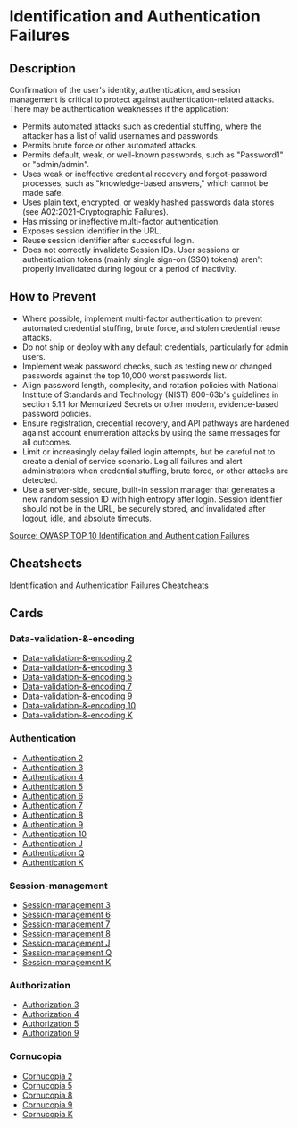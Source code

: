 # Identification and Authentication Failures 
## Description
Confirmation of the user's identity, authentication, and session management is critical to protect against authentication-related attacks. There may be authentication weaknesses if the application:

- Permits automated attacks such as credential stuffing, where the attacker has a list of valid usernames and passwords.
- Permits brute force or other automated attacks.
- Permits default, weak, or well-known passwords, such as "Password1" or "admin/admin".
- Uses weak or ineffective credential recovery and forgot-password processes, such as "knowledge-based answers," which cannot be made safe.
- Uses plain text, encrypted, or weakly hashed passwords data stores (see A02:2021-Cryptographic Failures).
- Has missing or ineffective multi-factor authentication.
- Exposes session identifier in the URL.
- Reuse session identifier after successful login.
- Does not correctly invalidate Session IDs. User sessions or authentication tokens (mainly single sign-on (SSO) tokens) aren't properly invalidated during logout or a period of inactivity.

## How to Prevent
- Where possible, implement multi-factor authentication to prevent automated credential stuffing, brute force, and stolen credential reuse attacks.
- Do not ship or deploy with any default credentials, particularly for admin users.
- Implement weak password checks, such as testing new or changed passwords against the top 10,000 worst passwords list.
- Align password length, complexity, and rotation policies with National Institute of Standards and Technology (NIST) 800-63b's guidelines in section 5.1.1 for Memorized Secrets or other modern, evidence-based password policies.
- Ensure registration, credential recovery, and API pathways are hardened against account enumeration attacks by using the same messages for all outcomes.
- Limit or increasingly delay failed login attempts, but be careful not to create a denial of service scenario. Log all failures and alert administrators when credential stuffing, brute force, or other attacks are detected.
- Use a server-side, secure, built-in session manager that generates a new random session ID with high entropy after login. Session identifier should not be in the URL, be securely stored, and invalidated after logout, idle, and absolute timeouts.

[Source: OWASP TOP 10 Identification and Authentication Failures ](https://owasp.org/Top10/A07_2021-Identification_and_Authentication_Failures/)

## Cheatsheets
[Identification and Authentication Failures Cheatcheats](https://cheatsheetseries.owasp.org/IndexTopTen.html#a072021-identification-and-authentication-failures)

## Cards
### Data-validation-&-encoding
- [Data-validation-&-encoding 2](/data-validation-&-encoding/2)
- [Data-validation-&-encoding 3](/data-validation-&-encoding/3)
- [Data-validation-&-encoding 5](/data-validation-&-encoding/5)
- [Data-validation-&-encoding 7](/data-validation-&-encoding/7)
- [Data-validation-&-encoding 9](/data-validation-&-encoding/9)
- [Data-validation-&-encoding 10](/data-validation-&-encoding/10)
- [Data-validation-&-encoding K](/data-validation-&-encoding/K)

### Authentication
- [Authentication 2](/authentication/2)
- [Authentication 3](/authentication/3)
- [Authentication 4](/authentication/4)
- [Authentication 5](/authentication/5)
- [Authentication 6](/authentication/6)
- [Authentication 7](/authentication/7)
- [Authentication 8](/authentication/8)
- [Authentication 9](/authentication/9)
- [Authentication 10](/authentication/10)
- [Authentication J](/authentication/J)
- [Authentication Q](/authentication/Q)
- [Authentication K](/authentication/K)

### Session-management
- [Session-management 3](/session-management/3)
- [Session-management 6](/session-management/6)
- [Session-management 7](/session-management/7)
- [Session-management 8](/session-management/8)
- [Session-management J](/session-management/J)
- [Session-management Q](/session-management/Q)
- [Session-management K](/session-management/K)

### Authorization
- [Authorization 3](/authorization/3)
- [Authorization 4](/authorization/4)
- [Authorization 5](/authorization/5)
- [Authorization 9](/authorization/9)

### Cornucopia
- [Cornucopia 2](/cornucopia/2)
- [Cornucopia 5](/cornucopia/5)
- [Cornucopia 8](/cornucopia/8)
- [Cornucopia 9](/cornucopia/9)
- [Cornucopia K](/cornucopia/K)
